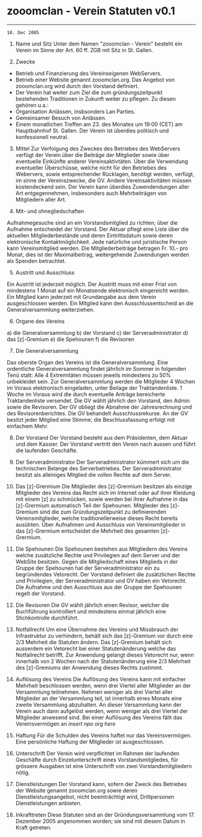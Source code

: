 zooomclan - Verein Statuten v0.1
======
---
`10. Dec 2005`


1. Name und Sitz
Unter dem Namen "zooomclan - Verein" besteht ein Verein im Sinne der Art. 60 ff. ZGB mit Sitz in St. Gallen.

2. Zwecke

- Betrieb und Finanzierung des Vereinseigenen WebServers.
- Betrieb einer Website genannt zooomclan.org. Das Angebot von zooomclan.org wird durch den Vorstand definiert.
- Der Verein hat weiter zum Ziel die zum gründungszeitpunkt bestehenden Traditionen in Zukunft weiter zu pflegen. Zu diesen gehören u.a.:
- Organisation Anlässen, insbsonders Lan Parties.
- Gemeinsamer Besuch von Anlässen.
- Einem monatlichen Treffen am 23. des Monates um 19:00 (CET) am Hauptbahnhof St. Gallen.
Der Verein ist überdies politisch und konfessionell neutral.

3. Mittel
Zur Verfolgung des Zweckes des Betriebes des WebServers verfügt der Verein über die Beiträge der Mitglieder sowie über eventuelle Einkünfte anderer Vereinsaktivtäten. Über die Verwendung eventueller Überschüsse, welche nicht für den Betriebes des Webervers, sowie entsprechender Rücklagen, benötigt werden, verfügt, im sinne der Vereinszwecke, die GV. Andere Vereinsaktivitäten müssen kostendeckend sein. Der Verein kann überdies Zuwendendungen aller Art entgegennehmen, insbesonders auch Mehrbeiträgen von Mitgliedern aller Art.

4. Mit- und ohnegliedschaften

Aufnahmegesuche sind an ein Vorstandsmitglied zu richten; über die Aufnahme entscheidet der Vorstand.
Der Aktuar pflegt eine Liste über die aktuellen Mitgliederbestände und deren Eintrittsdatum sowie deren elektronische Kontaktmöglichkeit.
Jede natürliche und juristische Person kann Vereinsmitglied werden. Die Mitgliederbeiträge betragen Fr. 10.- pro Monat, dies ist der Maximalbeitrag, weitergehende Zuwendungen werden als Spenden betrachtet.


5. Austritt und Ausschluss

Ein Austritt ist jederzeit möglich. Der Austritt muss mit einer Frist von mindestens 1 Monat auf ein Monatsende elektronisch eingereicht werden. Ein Mitglied kann jederzeit mit Grundangabe aus dem Verein ausgeschlossen werden. Ein Mitglied kann den Ausschlussentscheid an die Generalversammlung weiterziehen.

6. Organe des Vereins

a) die Generalversammlung
b) der Vorstand
c) der Serveradministrator
d) das [z]-Gremium
e) die Spehounen
f) die Revisoren

7. Die Generalversammlung

Das oberste Organ des Vereins ist die Generalversammlung. Eine ordentliche Generalversammlung findet jährlich im Sommer in folgenden Tenü statt: Alle 4 Extremitäten müssen jeweils mindestens zu 50% unbekleidet sein.
Zur Generalversammlung werden die Mitglieder 4 Wochen im Voraus elektronisch eingeladen, unter Beilage der Traktandenliste. 1 Woche im Voraus wird die durch eventuelle Anträge bereicherte Traktandenliste versendet. Die GV wählt jährlich den Vorstand, den Admin sowie die Revisoren. Der GV obliegt die Abnahme der Jahresrechnung und des Revisorenberichtes.
Die GV behandelt Ausschlussrekurse. An der GV besitzt jeder Mitglied eine Stimme; die Beschlussfassung erfolgt mit einfachem Mehr.

8. Der Vorstand
Der Vorstand besteht aus dem Präsidenten, dem Aktuar und dem Kassier. Der Vorstand vertritt den Verein nach aussen und führt die laufenden Geschäfte.

9. Der Serveradministrator
Der Serveradministrator kümmert sich um die technischen Belange des Serverbetriebes. Der Serveradministrator besitzt als alleiniges Mitglied die vollen Rechte auf dem Server.

10. Das [z]-Grermium
Die Mitglieder des [z]-Grermium besitzen als einzige Mitglieder des Vereins das Recht sich im Internet oder auf ihrer Kleidung mit einem [z] zu schmücken, sowie werden bei ihrer Aufnahme in das [z]-Grermium automatisch Teil der Spehounen. Mitglieder des [z]-Gremium sind die zum Gründungszeitpunkt zu definierenden Vereinsmitglieder, welche traditionellerweise dieses Recht bereits ausübten. Über Aufnahmen und Ausschluss von Vereinsmitglieder in das [z]-Grermium entscheidet die Mehrheit des gesamten [z]-Grermium.

11. Die Spehounen
Die Spehounen bestehen aus Mitgliedern des Vereins welche zusätzliche Rechte und Privilegien auf dem Server und der WebSite besitzen. Gegen die Mitgliedschaft eines Mitglieds in der Gruppe der Spehounen hat der Serveradministrator ein zu begründendes Vetorecht. Der Vorstand definiert die zusätzlichen Rechte und Privilegien, der Serveradministrator und GV haben ein Vetorecht. Die Aufnahme und den Ausschluss aus der Gruppe der Spehounen regelt der Vorstand.

12. Die Revisoren
Die GV wählt jährlich einen Revisor, welcher die Buchführung kontrolliert und mindestens einmal jährlich eine Stichkontrolle durchführt.

13. Notfallrecht
Um eine Übernahme des Vereins und Missbrauch der Infrastruktur zu verhindern, behält sich das [z]-Gremium vor durch eine 2/3 Mehrheit die Statuten ändern. Das [z]-Gremium behält sich ausserdem ein Vetorecht bei einer Statutenänderung welche das Notfallrecht betrifft. Zur Anwendung gelangt dieses Vetorecht nur, wenn innerhalb von 2 Wochen nach der Statutenänderung eine 2/3 Mehrheit des [z]-Gremiums der Anwendung dieses Rechts zustimmt.

14. Auflösung des Vereins
Die Auflösung des Vereins kann mit einfacher Mehrheit beschlossen werden, wenn drei Viertel aller Mitglieder an der Versammlung teilnehmen.
Nehmen weniger als drei Viertel aller Mitglieder an der Versammlung teil, ist innerhalb eines Monats eine zweite Versammlung abzuhalten. An dieser Versammlung kann der Verein auch dann aufgelöst werden, wenn weniger als drei Viertel der Mitglieder anwesend sind.
Bei einer Auflösung des Vereins fällt das Vereinsvermögen an *insert npo org here*

15. Haftung
Für die Schulden des Vereins haftet nur das Vereinsvermögen. Eine persönliche Haftung der Mitglieder ist ausgeschlossen.

16. Unterschrift
Der Verein wird verpflichtet im Rahmen der laufenden Geschäfte durch Einzelunterschrift eines Vorstandsmitgliedes, für grössere Ausgaben ist eine Unterschrift von zwei Vorstandsmitgliedern nötig.

17. Dienstleistungen
Der Vorstand kann, sofern der Zweck des Betriebes der Website genannt zooomclan.org sowie deren Dienstleistungsangebot, nicht beeinträchtigt wird, Drittpersonen Dienstleistungen anbieten.

18. Inkrafttreten
Diese Statuten sind an der Gründungsversammlung vom 17. Dezember 2005 angenommen worden; sie sind mit diesem Datum in Kraft getreten. 